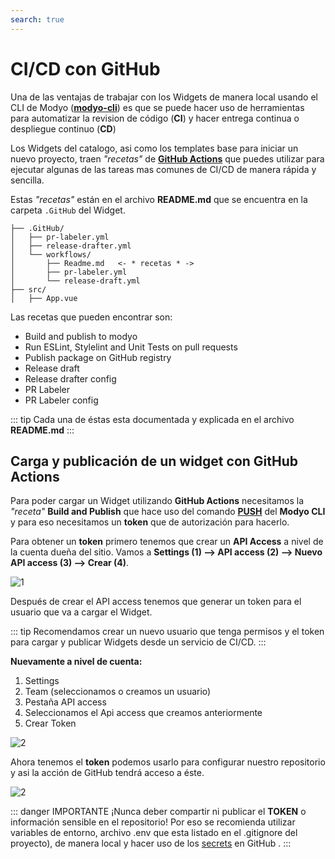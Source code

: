 ```yaml
---
search: true
---
```


# CI/CD con GitHub

Una de las ventajas de trabajar con los Widgets de manera local usando el CLI de Modyo ([**modyo-cli**](/es/platform/channels/widgets.html#modyo-cli)) es que se puede hacer uso de herramientas para automatizar la revision de código (**CI**) y hacer entrega continua o despliegue continuo (**CD**)

Los Widgets del catalogo, asi como los templates base para iniciar un nuevo proyecto, traen *"recetas"* de [**GitHub Actions**](https://GitHub.com/features/actions) que puedes utilizar para ejecutar algunas de las tareas mas comunes de CI/CD de manera rápida y sencilla.

Estas *"recetas"* están en el archivo **README.md** que se encuentra en la carpeta `.GitHub` del Widget.

``` treeview{1,5}
├── .GitHub/
│   ├── pr-labeler.yml
│   ├── release-drafter.yml
│   └── workflows/
│       ├── Readme.md   <- * recetas * ->
│       ├── pr-labeler.yml
│       └── release-draft.yml
├── src/
│   ├── App.vue
```

Las recetas que pueden encontrar son:

- Build and publish to modyo
- Run ESLint, Stylelint and Unit Tests on pull requests
- Publish package on GitHub registry
- Release draft
- Release drafter config
- PR Labeler
- PR Labeler config

::: tip
Cada una de éstas esta documentada y explicada en el archivo **README.md**
:::

## Carga y publicación de un widget con GitHub Actions

Para poder cargar un Widget utilizando **GitHub Actions** necesitamos la *"receta"* **Build and Publish** que hace uso del comando [**PUSH**](/es/platform/channels/widgets.html#modyo-cli-push-name) del **Modyo CLI** y para eso necesitamos un **token** que de autorización para hacerlo.

Para obtener un **token** primero tenemos que crear un **API Access** a nivel de la cuenta dueña del sitio. Vamos a **Settings (1) --> API access (2) --> Nuevo API access (3) --> Crear (4)**.

![1](/assets/img/widgets/ci-cd/1.png)

Después de crear el API access tenemos que generar un token para el usuario que va a cargar el Widget.

::: tip
 Recomendamos crear un nuevo usuario que tenga permisos y el token para cargar y publicar Widgets desde un servicio de CI/CD.
:::

**Nuevamente a nivel de cuenta:**

1. Settings
2. Team (seleccionamos o creamos un usuario)
3. Pestaña API access
4. Seleccionamos el Api access que creamos anteriormente
5. Crear Token

![2](/assets/img/widgets/ci-cd/2.png)

Ahora tenemos el **token** podemos usarlo para configurar nuestro repositorio y asi la acción de GitHub tendrá acceso a éste.

![2](/assets/img/widgets/ci-cd/3.png)

::: danger IMPORTANTE
¡Nunca deber compartir ni publicar el **TOKEN** o información sensible en el repositorio!
Por eso se recomienda utilizar variables de entorno, archivo .env que esta listado en el .gitignore del proyecto), de manera local y hacer uso de los [secrets](https://docs.GitHub.com/en/actions/reference/encrypted-secrets) en GitHub .
:::
